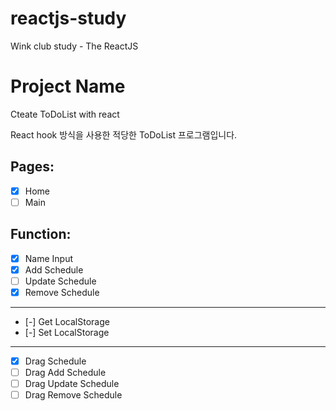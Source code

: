 # reactjs-study

Wink club study - The ReactJS

# Project Name

Cteate ToDoList with react

React hook 방식을 사용한 적당한 ToDoList 프로그램입니다.

## Pages:

- [x] Home
- [ ] Main

## Function:

- [x] Name Input
- [x] Add Schedule
- [ ] Update Schedule
- [x] Remove Schedule

---

- [-] Get LocalStorage
- [-] Set LocalStorage

---

- [x] Drag Schedule
- [ ] Drag Add Schedule
- [ ] Drag Update Schedule
- [ ] Drag Remove Schedule

